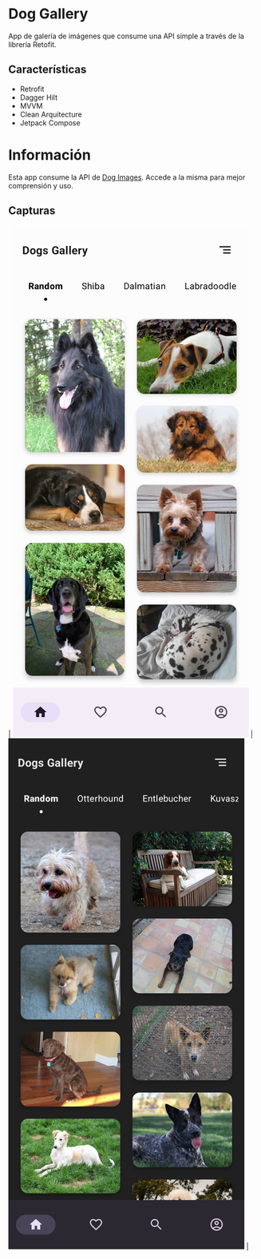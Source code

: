 # Dog Gallery

App de galería de imágenes que consume una API simple a través de la librería Retofit.

## Características

* Retrofit
* Dagger Hilt
* MVVM
* Clean Arquitecture
* Jetpack Compose

# Información

Esta app consume la API de [Dog Images](https://dog.ceo/api/). Accede a la misma para mejor
comprensión y uso.

## Capturas

| ![](/screenshot/screenshot_1.jpg) | ![](/screenshot/screenshot_2.jpg) |
